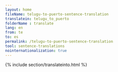 ```yaml
---
layout: home
fileName: telugu-to-puerto-sentence-translation
translatein: telugu_to_puerto
folderName : translate
lang: en
from: te
to: es
permalink: /telugu-to-puerto-sentence-translation
tool: sentence-translations
nointernationalization: true
---
```

{% include section/translateinto.html %}
